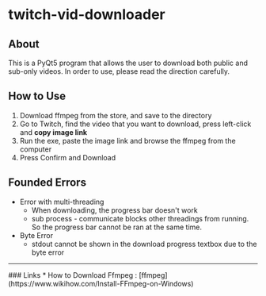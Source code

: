 # twitch-vid-downloader
About
-------
This is a PyQt5 program that allows the user to download both public and sub-only videos.
In order to use, please read the direction carefully.

How to Use
-------------
1. Download ffmpeg from the store, and save to the directory
2. Go to Twitch, find the video that you want to download, press left-click and **copy image link**
3. Run the exe, paste the image link and browse the ffmpeg from the computer
4. Press Confirm and Download

Founded Errors
------------
* Error with multi-threading
  * When downloading, the progress bar doesn't work
  * sub process - communicate blocks other threadings from running. So the progress bar cannot be ran at the same time.
* Byte Error
  * stdout cannot be shown in the download progress textbox due to the byte error

<hr/>
### Links
* How to Download Ffmpeg : [ffmpeg](https://www.wikihow.com/Install-FFmpeg-on-Windows)
